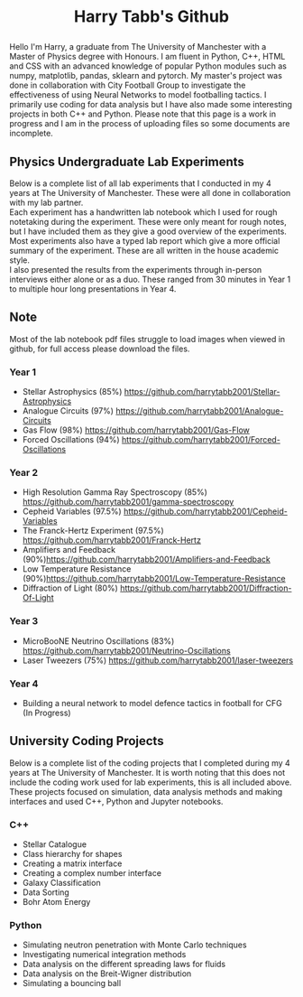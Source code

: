 # <p align="center">Harry Tabb's Github</p>

Hello I'm Harry, a graduate from The University of Manchester with a Master of Physics degree with Honours.
I am fluent in Python, C++, HTML and CSS with an advanced knowledge of popular Python modules such as numpy, matplotlib, pandas, sklearn and pytorch.
My master's project was done in collaboration with City Football Group to investigate the effectiveness of using Neural Networks to model footballing tactics. 
I primarily use coding for data analysis but I have also made some interesting projects in both C++ and Python.
Please note that this page is a work in progress and I am in the process of uploading files so some documents are incomplete.

## Physics Undergraduate Lab Experiments
Below is a complete list of all lab experiments that I conducted in my 4 years at The University of Manchester. These were all done in collaboration with my lab partner. \
Each experiment has a handwritten lab notebook which I used for rough notetaking during the experiment. These were only meant for rough notes, but I have included them as they give a good overview of the experiments.\
Most experiments also have a typed lab report which give a more official summary of the experiment. These are all written in the house academic style.\
I also presented the results from the experiments through in-person interviews either alone or as a duo. These ranged from 30 minutes in Year 1 to multiple hour long presentations in Year 4.

## Note
Most of the lab notebook pdf files struggle to load images when viewed in github, for full access please download the files.

### Year 1
* Stellar Astrophysics (85%) https://github.com/harrytabb2001/Stellar-Astrophysics
* Analogue Circuits (97%) https://github.com/harrytabb2001/Analogue-Circuits
* Gas Flow (98%) https://github.com/harrytabb2001/Gas-Flow
* Forced Oscillations (94%) https://github.com/harrytabb2001/Forced-Oscillations

### Year 2
* High Resolution Gamma Ray Spectroscopy (85%) https://github.com/harrytabb2001/gamma-spectroscopy
* Cepheid Variables (97.5%) https://github.com/harrytabb2001/Cepheid-Variables
* The Franck-Hertz Experiment (97.5%) https://github.com/harrytabb2001/Franck-Hertz
* Amplifiers and Feedback (90%)https://github.com/harrytabb2001/Amplifiers-and-Feedback
* Low Temperature Resistance (90%)https://github.com/harrytabb2001/Low-Temperature-Resistance
* Diffraction of Light (80%) https://github.com/harrytabb2001/Diffraction-Of-Light

### Year 3
* MicroBooNE Neutrino Oscillations (83%) https://github.com/harrytabb2001/Neutrino-Oscillations
* Laser Tweezers (75%) https://github.com/harrytabb2001/laser-tweezers

### Year 4

* Building a neural network to model defence tactics in football for CFG (In Progress)

## University Coding Projects
Below is a complete list of the coding projects that I completed during my 4 years at The University of Manchester. It is worth noting that this does not include the coding work used for lab experiments, this is all included above.  These projects focused on simulation, data analysis methods and making interfaces and used C++, Python and Jupyter notebooks. 

### C++
* Stellar Catalogue
* Class hierarchy for shapes
* Creating a matrix interface
* Creating a complex number interface
* Galaxy Classification
* Data Sorting
* Bohr Atom Energy

### Python
* Simulating neutron penetration with Monte Carlo techniques
* Investigating numerical integration methods
* Data analysis on the different spreading laws for fluids
* Data analysis on the Breit-Wigner distribution
* Simulating a bouncing ball

